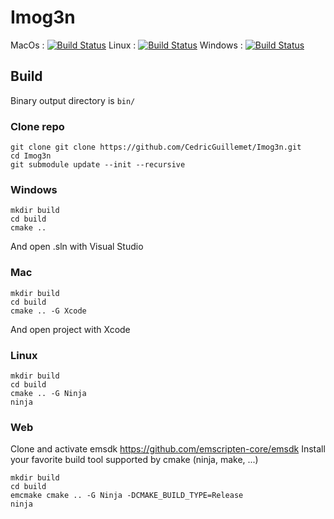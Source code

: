 # Imog3n

MacOs : [![Build Status](https://cedricguillemet.visualstudio.com/Imog3n/_apis/build/status/CedricGuillemet.Imog3n?branchName=main&jobName=macOS)](https://cedricguillemet.visualstudio.com/Imog3n/_build/latest?definitionId=3&branchName=main)
Linux : [![Build Status](https://cedricguillemet.visualstudio.com/Imog3n/_apis/build/status/CedricGuillemet.Imog3n?branchName=main&jobName=Ubuntu_Clang)](https://cedricguillemet.visualstudio.com/Imog3n/_build/latest?definitionId=3&branchName=main)
Windows : [![Build Status](https://cedricguillemet.visualstudio.com/Imog3n/_apis/build/status/CedricGuillemet.Imog3n?branchName=main&jobName=win32_x64)](https://cedricguillemet.visualstudio.com/Imog3n/_build/latest?definitionId=3&branchName=main)

## Build

Binary output directory is `bin/`

### Clone repo
```
git clone git clone https://github.com/CedricGuillemet/Imog3n.git
cd Imog3n
git submodule update --init --recursive
```

### Windows
```
mkdir build
cd build
cmake ..
```
And open .sln with Visual Studio

### Mac
```
mkdir build
cd build
cmake .. -G Xcode
```

And open project with Xcode

### Linux
```
mkdir build
cd build
cmake .. -G Ninja
ninja
```

### Web

Clone and activate emsdk https://github.com/emscripten-core/emsdk
Install your favorite build tool supported by cmake (ninja, make, ...)
```
mkdir build
cd build
emcmake cmake .. -G Ninja -DCMAKE_BUILD_TYPE=Release
ninja
```
